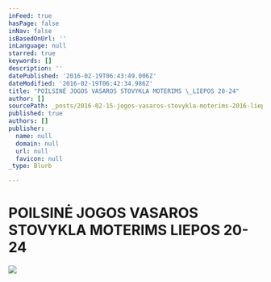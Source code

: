 ```yaml
---
inFeed: true
hasPage: false
inNav: false
isBasedOnUrl: ''
inLanguage: null
starred: true
keywords: []
description: ''
datePublished: '2016-02-19T06:43:49.006Z'
dateModified: '2016-02-19T06:42:34.986Z'
title: "POILSINĖ JOGOS VASAROS STOVYKLA MOTERIMS \_LIEPOS 20-24"
author: []
sourcePath: _posts/2016-02-15-jogos-vasaros-stovykla-moterims-2016-liepos-20-24-dienomis.md
published: true
authors: []
publisher:
  name: null
  domain: null
  url: null
  favicon: null
_type: Blurb

---
```

# POILSINĖ JOGOS VASAROS STOVYKLA MOTERIMS  LIEPOS 20-24
![](https://s3-us-west-2.amazonaws.com/the-grid-img/p/ee45cfd4af7de38f087d1cecc52b505d49e17875.jpg)